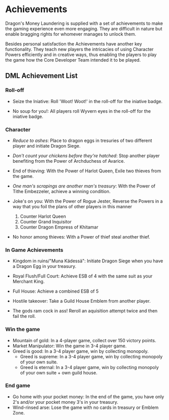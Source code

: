 # Achievements

Dragon's Money Laundering is supplied with a set of achievements to make the gaming experience even more engaging. They are difficult in nature but enable bragging rights for whomever manages to unlock them.

Besides personal satisfaction the Achievements have another key functionality. They teach new players the intricacies of using Character Powers efficiently and in creative ways, thus enabling the players to play the game how the Core Developer Team intended it to be played.

## DML Achievement List

### Roll-off

* Seize the Iniative: Roll 'Woot! Woot!' in the roll-off for the iniative badge.

* No soup for you!: All players roll Wyvern eyes in the roll-off for the iniative badge.

### Character

* *Reduce to ashes*: Place to dragon eggs in tresuries of two different player and initiate Dragon Siege.

* *Don't count your chickens before they're hatched*: Stop another player benefiting from the Power of Archduchess of Avarice.

* End of thieving: With the Power of Harlot Queen, Exile two thieves from the game.

* *One man's scrapings are another man's treasury*: With the Power of Tithe Embezzeler, achieve a winning condition.

* Joke's on you: With the Power of Rogue Jester, Reverse the Powers in a way that you foil the plans of other players in this manner
  1. Counter Harlot Queen
  2. Counter Grand Inquisitor
  3. Counter Dragon Empress of Khitamar

* No honor among thieves: With a Power of thief steal another thief.

### In Game Achievements

* Kingdom in ruins/"Muna Kädessä": Initiate Dragon Siege when you have a Dragon Egg in your treasury.

* Royal Flush/Full Court: Achieve ESB of 4 with the same suit as your Merchant King.
* Full House: Achieve a combined ESB of 5
* Hostile takeover: Take a Guild House Emblem from another player.
* The gods ram cock in ass! Reroll an aquisition attempt twice and then fail the roll.

### Win the game

* Mountain of gold: In a 4-player game, collect over 150 victory points.
* Market Manipulator: Win the game in 3-4 player game.
* Greed is good: In a 3-4 player game, win by collecting monopoly.
    * Greed is supreme: In a 3-4 player game, win by collecting monopoly of your own suite.
    * Greed is eternal: In a 3-4 player game, win by collecting monopoly of your own suite + own guild house.

### End game

* Go home with your pocket money: In the end of the game, you have only 2's and/or your pocket money 3's in your treasury.
* Wind-rinsed arse: Lose the game with no cards in treasury or Emblem Zone.

